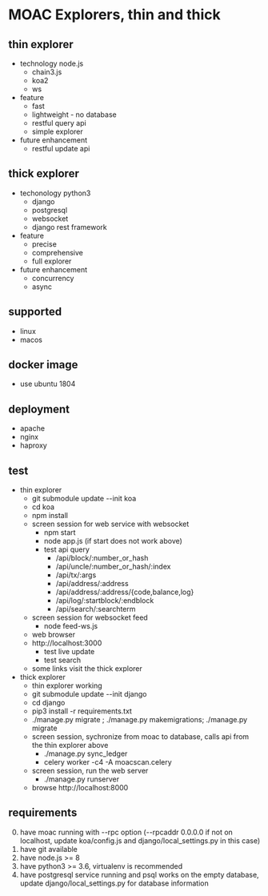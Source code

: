 # MOAC Explorers, thin and thick

## thin explorer
  - technology node.js
    - chain3.js
    - koa2
    - ws
  - feature
    - fast
    - lightweight - no database
    - restful query api
    - simple explorer
  - future enhancement
    - restful update api

## thick explorer
  - techonology python3
    - django
    - postgresql
    - websocket
    - django rest framework
  - feature
    - precise
    - comprehensive
    - full explorer
  - future enhancement
    - concurrency
    - async

## supported
  - linux
  - macos

## docker image
  - use ubuntu 1804

## deployment
  - apache
  - nginx
  - haproxy

## test
  - thin explorer
    - git submodule update --init koa
    - cd koa
    - npm install
    - screen session for web service with websocket
      - npm start
      - node app.js (if start does not work above)
      - test api query
        - /api/block/:number_or_hash
        - /api/uncle/:number_or_hash/:index
        - /api/tx/:args
        - /api/address/:address
        - /api/address/:address/{code,balance,log}
        - /api/log/:startblock/:endblock
		- /api/search/:searchterm
    - screen session for websocket feed
      - node feed-ws.js
    -  web browser
      - http://localhost:3000
        - test live update
        - test search
      - some links visit the thick explorer
  - thick explorer
    - thin explorer working
    - git submodule update --init django
    - cd django
    - pip3 install -r requirements.txt
    - ./manage.py migrate ; ./manage.py makemigrations; ./manage.py migrate
    - screen session, sychronize from moac to database, calls api from the thin explorer above
      - ./manage.py sync_ledger 
	  - celery worker -c4 -A moacscan.celery
    - screen session, run the web server
      - ./manage.py runserver
    - browse http://localhost:8000

## requirements
  0. have moac running with --rpc option (--rpcaddr 0.0.0.0 if not on localhost, update koa/config.js and django/local_settings.py in this case)
  1. have git available
  2. have node.js >= 8
  3. have python3 >= 3.6, virtualenv is recommended
  4. have postgresql service running and psql works on the empty database, update django/local_settings.py for database information
